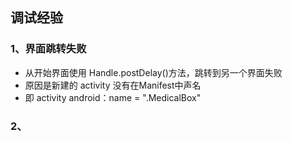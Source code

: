 ## 调试经验

### 1、界面跳转失败

- 从开始界面使用 Handle.postDelay()方法，跳转到另一个界面失败
- 原因是新建的 activity 没有在Manifest中声名
- 即 activity android：name = ".MedicalBox"

### 2、
